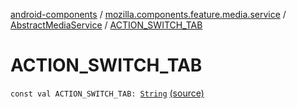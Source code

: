 [android-components](../../index.md) / [mozilla.components.feature.media.service](../index.md) / [AbstractMediaService](index.md) / [ACTION_SWITCH_TAB](./-a-c-t-i-o-n_-s-w-i-t-c-h_-t-a-b.md)

# ACTION_SWITCH_TAB

`const val ACTION_SWITCH_TAB: `[`String`](https://kotlinlang.org/api/latest/jvm/stdlib/kotlin/-string/index.html) [(source)](https://github.com/mozilla-mobile/android-components/blob/master/components/feature/media/src/main/java/mozilla/components/feature/media/service/AbstractMediaService.kt#L59)